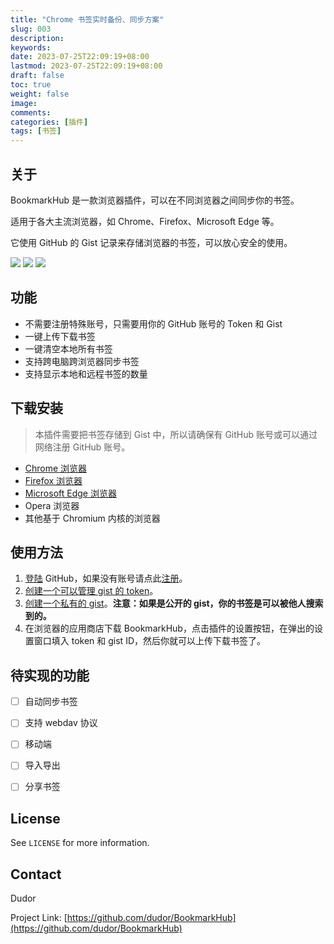 ```yaml
---
title: "Chrome 书签实时备份、同步方案"
slug: 003
description: 
keywords: 
date: 2023-07-25T22:09:19+08:00
lastmod: 2023-07-25T22:09:19+08:00
draft: false
toc: true
weight: false
image: 
comments: 
categories: [插件]
tags: [书签]
---
```




## 关于 

BookmarkHub 是一款浏览器插件，可以在不同浏览器之间同步你的书签。

适用于各大主流浏览器，如 Chrome、Firefox、Microsoft Edge 等。

它使用 GitHub 的 Gist 记录来存储浏览器的书签，可以放心安全的使用。

![](https://r2.leshans.eu.org/2023/07/7124130c5219b8a00b66b170854f66ed.webp)
![](https://r2.leshans.eu.org/2023/07/a740371de6ac09f82f1673c838a45816.webp)
![](https://r2.leshans.eu.org/2023/07/ed5ac2a8e6a314e7bf1453525b389de0.webp)

## 功能
* 不需要注册特殊账号，只需要用你的 GitHub 账号的 Token 和 Gist
* 一键上传下载书签
* 一键清空本地所有书签
* 支持跨电脑跨浏览器同步书签
* 支持显示本地和远程书签的数量

## 下载安装
> 本插件需要把书签存储到 Gist 中，所以请确保有 GitHub 账号或可以通过网络注册 GitHub 账号。
* [Chrome 浏览器](https://chrome.google.com/webstore/detail/bookmarkhub-sync-bookmark/fohimdklhhcpcnpmmichieidclgfdmol)
* [Firefox 浏览器](https://addons.mozilla.org/zh-CN/firefox/addon/BookmarkHub/)
* [Microsoft Edge 浏览器](https://microsoftedge.microsoft.com/addons/detail/BookmarkHub/fdnmfpogadcljhecfhdikdecbkggfmgk)
* Opera 浏览器
* 其他基于 Chromium 内核的浏览器

<!-- USAGE EXAMPLES -->
## 使用方法

1. [登陆](https://github.com/login) GitHub，如果没有账号请点此[注册](https://github.com/join)。
2. [创建一个可以管理 gist 的 token](https://github.com/settings/tokens/new)。
3. [创建一个私有的 gist](https://gist.github.com)。__注意：如果是公开的 gist，你的书签是可以被他人搜索到的。__
4. 在浏览器的应用商店下载 BookmarkHub，点击插件的设置按钮，在弹出的设置窗口填入 token 和 gist ID，然后你就可以上传下载书签了。

<!-- ROADMAP -->
## 待实现的功能

- [ ] 自动同步书签
- [ ] 支持 webdav 协议
- [ ] 移动端
- [ ] 导入导出
- [ ] 分享书签


<!-- LICENSE -->
## License

See `LICENSE` for more information.

<!-- CONTACT -->
## Contact

Dudor

Project Link: [https://github.com/dudor/BookmarkHub](https://github.com/dudor/BookmarkHub)


